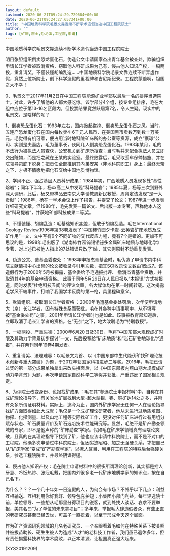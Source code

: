 ```yaml
---
layout: default
Lastmod: 2020-06-21T09:24:29.729684+00:00
date: 2020-06-21T09:24:27.657341+00:00
title: "中国地质科学院毛景文靠连续不断学术造假当选中国工程院院士"
author: ""
tags: [矿床,院士,恐龙蛋,工程院,申请]
---
```


中国地质科学院毛景文靠连续不断学术造假当选中国工程院院士

明目张胆组织倒卖恐龙蛋化石，伪造公文申请国家杰出青年基金被查处，欺骗组织申请长江学者被取消资格，窃取他人科研成果为己有，侵占他人知识产权，一稿两投，重复请奖，不懂装懂胡编乱造……中国地质科学院毛景文靠连续不断弄虚作假，竟然上位新院士，创下科学造假的里程碑和吉尼斯纪录。工程院蒙羞啊，祖国之大不幸！

0、毛景文于2017年11月2日在中国工程院能源矿业学部以最后一名的排序当选院士。对此，许多了解他的人都大感吃惊。该学部分4个组，按专业组排序，毛在大组中应位于第13-16名区段内，但投票结果竟然跃居第7名，令人生疑。现实中的毛景文，是啥样的呢？

1、倒卖恐龙蛋化石：1993年左右，国内掀起盗挖、倒卖恐龙蛋化石之风。当时，五连产恐龙蛋化石在国内每枚卖4-6千元人民币，在美国黑市卖数万到数十万美元。毛觉得有机可乘，便占用当时地科院矿床所的办公室等资源，成立“寰球”公司、实则是夫妻店，毛为董事长，伙同几人倒卖恐龙蛋化石。1993年某月，毛的不法行为被执法人员查获，公安机关到矿床所搜查；当时毛并未配合执法人员立即交出赃物，而是把之藏在王某的实验室。最终败露后，毛采取丢车保帅措施、并在院领导包庇下脱身：把责任全部推到其内弟安某（非地科院职工）身上；最终无奈之下，才极不情愿地把化石交给中国地质博物馆。

2、学风不正、强占基层人员科研成果：1984年初，广西地质人员发现多处“基性熔岩”；同年下半年，杨xx高工从中发现“科马提岩”；1985年夏，杨等三次到野外深入调研，此后，杨又带样品去南京大学请教周新民教授，周肯定该发现“是一大贡献”；1986年，杨在一学术会议上作了报告，并提交了论文；1987年进一步发表详细研究文章。但1988年，毛先发表一篇论文、后出版一本专著，声称他本人这些“科马提岩”，并获地矿部科技成果二等奖。

3、不懂装懂、胡编乱造：毛基础知识甚差，但敢于胡编乱造。毛在International Geology Review,1996年第38卷发表了“中国柿竹园夕卡岩-云英岩矿床地质及成矿作用”一文，文中写有9个不同矿物的交代反应方程，竟有7个是错的。更加不可思议的是，1998年毛出版了《湖南柿竹园钨锡钼铋多金属矿床地质与地球化学》专著，对上述已被他人指出的7处错误只改了1处，其它则原封不动重复发表。

4、伪造公文、遭基金委查处 ：1998年申报杰青基金时，毛伪造了申请书内中科院文献情报中心出具的论文被收录与引用次数，把其SCI收录论文数由1改成7。该造假行为于2000年5月被揭露，基金委给予毛通报批评、 撤消杰青基金资助，并取消其4年的基金申请资格。 此事于同年5月26日在人民日报以“本报讯”方式被报道，同时发表“杜绝科技丑闻”的评论文章，各大媒体均在第一时间转载。这次揭露毛学风不端事件，打响了我国学术反腐的第一枪，具里程碑意义。

5、欺骗组织、被取消长江学者资格 ：2000年毛遭基金委处罚后，次年便申请地大（京）长江学者，因有特殊关系而获批。毛在其各种申请事项中，从不填写被“基金委处罚”之事，2001年申请长江学者时也是如此。该事被教育部知道后，立即取消了毛长江学者的资格。在“无奈”之下，地大改聘毛为“特聘教授”。

6、一稿两投、严重失德：2000年6月20日及30日，毛将“中国东部大规模成矿时限及其动力学背景初步探讨”一文，先后投稿给“矿床地质”和“岩石矿物地球化学通报”，并在两刊同年19卷4期发表。

7、重复请奖、法理难容：以毛景文为首、以《中国东部中生代隐伏矿找矿理论技术创新与重大突破》为题，于2012年获国家科技进步二等奖。2016年，毛把已请过奖的第一部分成果单独拿出来改头换面后，以《中国东部板内燕山期大规模成矿动力学背景》为题，再次申请国家自然科学二等奖并获批，严重违反了国家相关规定。

8、为评院士改变身份、谎报找矿成果 ：毛在其“参选院士申报材料”中，自称在其成矿理论指导下，有关省地矿局找到大型-超大型钼、锡、铜矿达14处之多，并附有众多所谓证明材料。实际上，迄今为止，国内外矿床学家无任何一人在理论指导找矿方面取得如此大成就；毛仅是一个成矿理论研究者，他从未进行过地质填图、物探、化探测量、以及山地工程等实际找矿工作，更没对任何矿床进行过有用组分赋存状态、矿石质量评价及矿石选冶技术性能研究等。显然，毛绝不是矿产勘查领域的专家，即不是他声称的“矿床勘查”学家。假如毛在矿床学领域真有理啥论突破，且真的在其理论指导下找到了矿，他也应该申请中科院院士，而不是不对口的工程院。他确多次申请过中科院院士，但因劣迹昭昭、加之无强硬关系，才把自己从“矿床学家”变成“矿产勘查学家”，以掩人耳目、利用在工程院的特殊后台强硬关系，参选工程院院士，并最终阴谋得逞。

9、侵占他人知识产权：毛在院士申请材料中的很多所谓理论创新，其实都是拾人牙慧、冷饭热炒、张冠毛戴，把国内外很多老一代矿床地质学家的知识点，按在自己名下。

为什么？？？一个几十年如一日造假的人，为何会有市场？不外乎以下几点：利益互相输送、互相利用你好我好、领导包庇护短；小集团小部门利益，每年评选院士前，单位领导、一些想从毛那里分得项目的说客，就到处找人谈话、哀求不要举报，美其名曰“为了单位的未来拿项目”；多年来，举报毛大肆造假者众，有些正直的老研究员甚至已经去世，可盖子一直捂着，以至于形成今天这个局面。

作为矿产资源研究领域的几名老研究员、一个亲眼看着毛如何在特殊关系下被关照并被拔苗助长、硬生生被人为造成“人才”的老科技工作者，我们虽已退休多年，但有责任揭露科技界的学术腐败，以正本清源、让祖国真正强大起来。

(XYS20191209)

